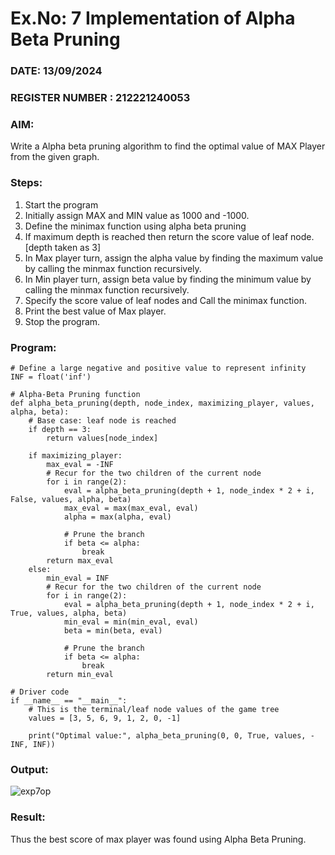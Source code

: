 # Ex.No: 7   Implementation of Alpha Beta Pruning 

### DATE: 13/09/2024                                                                         
### REGISTER NUMBER : 212221240053

### AIM: 
Write a Alpha beta pruning algorithm to find the optimal value of MAX Player from the given graph.

### Steps:
1. Start the program
2. Initially  assign MAX and MIN value as 1000 and -1000.
3.  Define the minimax function  using alpha beta pruning
4.  If maximum depth is reached then return the score value of leaf node. [depth taken as 3]
5.  In Max player turn, assign the alpha value by finding the maximum value by calling the minmax function recursively.
6.  In Min player turn, assign beta value by finding the minimum value by calling the minmax function recursively.
7.  Specify the score value of leaf nodes and Call the minimax function.
8.  Print the best value of Max player.
9.  Stop the program. 

### Program:
```
# Define a large negative and positive value to represent infinity
INF = float('inf')

# Alpha-Beta Pruning function
def alpha_beta_pruning(depth, node_index, maximizing_player, values, alpha, beta):
    # Base case: leaf node is reached
    if depth == 3:
        return values[node_index]
    
    if maximizing_player:
        max_eval = -INF
        # Recur for the two children of the current node
        for i in range(2):
            eval = alpha_beta_pruning(depth + 1, node_index * 2 + i, False, values, alpha, beta)
            max_eval = max(max_eval, eval)
            alpha = max(alpha, eval)
            
            # Prune the branch
            if beta <= alpha:
                break
        return max_eval
    else:
        min_eval = INF
        # Recur for the two children of the current node
        for i in range(2):
            eval = alpha_beta_pruning(depth + 1, node_index * 2 + i, True, values, alpha, beta)
            min_eval = min(min_eval, eval)
            beta = min(beta, eval)
            
            # Prune the branch
            if beta <= alpha:
                break
        return min_eval

# Driver code
if __name__ == "__main__":
    # This is the terminal/leaf node values of the game tree
    values = [3, 5, 6, 9, 1, 2, 0, -1]

    print("Optimal value:", alpha_beta_pruning(0, 0, True, values, -INF, INF))
```

### Output:
![exp7op](https://github.com/user-attachments/assets/df9241b7-3a49-4059-9574-df4a93db0921)

### Result:
Thus the best score of max player was found using Alpha Beta Pruning.
